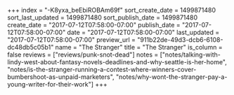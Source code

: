 +++
index = "-K8yxa_beEbiROBAm69f"
sort_create_date = 1499871480
sort_last_updated = 1499871480
sort_publish_date = 1499871480
create_date = "2017-07-12T07:58:00-07:00"
publish_date = "2017-07-12T07:58:00-07:00"
date = "2017-07-12T07:58:00-07:00"
last_updated = "2017-07-12T07:58:00-07:00"
preview_url = "911b22de-49d3-dcb6-6108-dc48db5c05b1"
name = "The Stranger"
title = "The Stranger"
is_column = false
reviews = ["reviews/punk-snot-dead"]
notes = ["notes/talking-with-lindy-west-about-fantasy-novels-deadlines-and-why-seattle-is-her-home", "notes/is-the-stranger-running-a-contest-where-winners-cover-bumbershoot-as-unpaid-marketers", "notes/why-wont-the-stranger-pay-a-young-writer-for-their-work"]
+++

